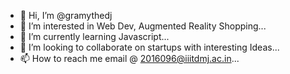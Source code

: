 - 👋 Hi, I’m @gramythedj
- 👀 I’m interested in  Web Dev,  Augmented Reality Shopping...
- 🌱 I’m currently learning  Javascript...
- 💞️ I’m looking to collaborate on startups with interesting Ideas...
- 📫 How to reach me  email @ 2016096@iiitdmj.ac.in...

<!---
gramythedj/gramythedj is a ✨ special ✨ repository because its `README.md` (this file) appears on your GitHub profile.
You can click the Preview link to take a look at your changes.
--->
